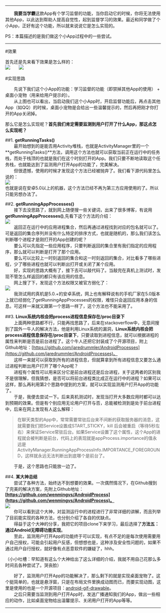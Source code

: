 ***  

　　**我要当学霸**这款App有个学习监督的功能，当你启动它的时候，你将无法使用其他App，以此达到帮助人提高自觉性，起到监督学习的效果。最近和同学做了个小App，正好有这个功能，所以就来说说它是怎么实现的。 

PS：本篇描述的是我们做这个小App过程中的一些尝试。 

***  

#效果  

首先还是先来看下效果是怎么样的：  
![](./810210-20160508130514296-1478581597.gif)　　![](./810210-20160508130713921-940781760.gif)


#实现思路  

　　先说下我们这个小App的功能：学习监督的功能（即禁掉其他App的使用） + 桌面小宠物（用来给用户提示的）。  
　　从上图也可以看出，当启动我们这个小App时，开启监督功能后，再点击其他App（如QQ）的时候，桌面小宠物是会给出一些温馨提示的，然后再把刚才你打开的App关闭掉。  
  
  
那么它是怎么实现呢？**首先我们肯定需要监测到用户打开了什么App，那这点怎么实现呢？**  

##1. **getRunningTasks()**  
　　最开始想到的是能否用Activity堆栈，也就是ActivityManager里的一个**getRunningTasks()**方法，调用这个方法也就可以获取当前正在运行中的任务栈，而处于栈顶的也就是我们在这个时刻打开的App。我们只要不断地读取这个任务栈，也就能达到了监测用户打开App的功能了，完美解决。  
　　但很遗憾，使用的时候才发现这个方法已经被抛弃了。我们看下源代码里怎么说的：  
![](http://images2015.cnblogs.com/blog/810210/201605/810210-20160508131904015-592193596.jpg)  
也就是说在安卓5.0以上的机器，这个方法已经不再为第三方应用使用的了。所以只能另想办法了。

##2. **getRunningAppProcesses()**  
　　接下去没思路了，就到网上随便搜一些关键词，出来了很多博客，有说用**getRunningAppProcesses()**,先看下这个方法的介绍：  
![](http://images2015.cnblogs.com/blog/810210/201605/810210-20160508134220609-1866969520.jpg)  
　　返回正在运行中的应用进程集合，然后再通过进程找到对应的包名就可以了。可是返回的集合序列并没有什么特定的排序方式，也就是随机的，那么我们该怎么判断哪个进程才是刚打开的App创建的呢？  
　　要么可以先指定一些应用程序，只要判断返回的集合里有我们指定的应用程序，那么就可以判断是打开了那个应用。  
　　要么可以比较上一时刻返回的集合和这一时刻返回的集合，对比看多了哪些进程，少了哪些进程也就可以判断出打开或关闭了某个应用。  
　　好，实现的思路大概有了，接下去可以敲代码了。当敲完在真机上测试时，发现不管怎么样返回的都只有该应用的信息。  
　　网上搜了下，发现这个方法权限又被官方弱化了：  
![](http://images2015.cnblogs.com/blog/810210/201605/810210-20160508135540124-2020901749.jpg)  
　　我测试用的真机是5.0.+的安卓系统，网上也有解释说有的手机厂家在5.0版本上就已经弱化了getRunningAppProcesses的权限，难怪只会返回应用本身的信息。可这样一来就又跟第一个思路一样了，这个方法也不能采用了。

##3. **Linux系统内核会把process进程信息保存在/proc目录下**  
　　上面两种思路都不行，只能再找思路了，后来在stackoverflow中，无意间搜到了国外一牛人的解决方法，他是利用Linux系统的漏洞，**Linux系统内核会把process进程信息保存在/proc目录下**，只要读取到进程信息，就可以根据进程的属性来判断是否是前台进程了。这个牛人还把它封装成了个开源项目，附上Github地址：[https://github.com/jaredrummler/AndroidProcesses](https://github.com/jaredrummler/AndroidProcesses)。  
　　这样一来就可以获取到所有的进程信息，但就算拿到所有进程信息又要怎么通过进程判断出用户打开了哪个App呢？  
　　进程有个属性可以用来区分它是前台进程还是后台进程，关于这两者的区别我不是很理解，但我猜想，是否可以将前台进程类比成正在运行中的进程？如果可以这样，那么再利用第2个思路中提到的方案，就可以实现监测用户打开App的功能了。  
　　于是，我便去尝试一下。后来真机测试时，发现当打开大多数应用时都可以达到预期的效果。但是有个别应用无论用户打开与否，总能被检测到是处于前台进程中，后来在网上发现有人这么解释：  
>在聊天类型的App中，常常需要常驻后台来不间断的获取服务器的消息，这就需要我们把Service设置成START_STICKY，kill 后会被重启（等待5秒左右）来保证Service常驻后台。如果Service设置了这个属性，这个App的进程就会被判断是前台，代码上的表现就是appProcess.importance的值永远是 ActivityManager.RunningAppProcessInfo.IMPORTANCE_FOREGROUND，这样就永远无法判断出到底哪个是前台了。    

　　于是，这个思路也只能放一边了。

##4. **某大神总结**  
　　尝试了各种方法，始终达不到想要的效果。一次偶然情况下，在Github搜到了完美的解决方案，先附上Github地址：**[https://github.com/wenmingvs/AndroidProcess](https://github.com/wenmingvs/AndroidProcess)。**  
![](http://images2015.cnblogs.com/blog/810210/201605/810210-20160508142425702-1592677165.jpg)  
　　你可以看到这个大神，对监测运行中的进程进行了非常详细的讲解，而且列举了目前能实现的各种方法，也分别介绍了各自的优缺点。  
　　得益于这个大神的分享，我把它的项目clone下来学习，最后选择了**方法五：通过Android无障碍功能实现**。  
　　至此，监测用户打开App的功能终于可以实现，有点不足的是每次使用需要用户自己授权，可能会引起用户反感，但想想也是，这种涉及安全性问题的，如果不通过用户自行授权，就好像有点恶意软件的嫌疑了，hhh。

（小小吐槽：早知道有这么个大神给出了这么详细的介绍，我就不用自己花那么多时间去各种尝试了。哭丧脸）

　　好了，监测用户打开App的功能解决了，那么剩下的就是实现桌面宠物了。这个挺简单的，也就是悬浮窗，只是在布局文件里换成动图而已，而要实现动图，这里是使用的也是一个开源项目：[android-gif-drawable](https://github.com/koral--/android-gif-drawable)。  
　　之后只需要当监测到用户打开App时，发送广播通知我们的App，做出一些相应的动作，比如桌面宠物给出温馨提示、关闭用户打开的App等等。


***